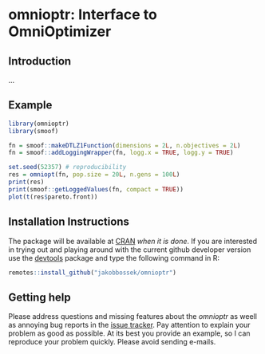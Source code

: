 
# omnioptr: Interface to OmniOptimizer

## Introduction

…

## Example

``` r
library(omnioptr)
library(smoof)

fn = smoof::makeDTLZ1Function(dimensions = 2L, n.objectives = 2L)
fn = smoof::addLoggingWrapper(fn, logg.x = TRUE, logg.y = TRUE)

set.seed(52357) # reproducibility
res = omniopt(fn, pop.size = 20L, n.gens = 100L)
print(res)
print(smoof::getLoggedValues(fn, compact = TRUE))
plot(t(res$pareto.front))
```

## Installation Instructions

The package will be available at [CRAN](http://cran.r-project.org) *when
it is done*. If you are interested in trying out and playing around with
the current github developer version use the
[devtools](https://github.com/hadley/devtools) package and type the
following command in R:

``` r
remotes::install_github("jakobbossek/omnioptr")
```

## Getting help

Please address questions and missing features about the *omnioptr* as
weell as annoying bug reports in the [issue
tracker](https://github.com/jakobbossek/omnioptr/issues). Pay attention
to explain your problem as good as possible. At its best you provide an
example, so I can reproduce your problem quickly. Please avoid sending
e-mails.
